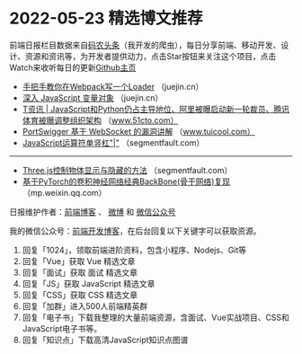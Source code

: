 # 2022-05-23 精选博文推荐

前端日报栏目数据来自[码农头条](http://hao.caibaojian.com.cn/)（我开发的爬虫），每日分享前端、移动开发、设计、资源和资讯等，为开发者提供动力，点击Star按钮来关注这个项目，点击Watch来收听每日的更新[Github主页](https://github.com/kujian/frontendDaily)
* [手把手教你在Webpack写一个Loader](https://juejin.cn/post/7100534685134454815) （juejin.cn）
* [深入 JavaScript 变量对象](https://juejin.cn/post/7100495435004903455) （juejin.cn）
* [T资讯 | JavaScript和Python仍占主导地位、阿里被曝启动新一轮裁员、腾讯体育被曝调整组织架构](https://www.51cto.com/article/709557.html) （www.51cto.com）
* [PortSwigger 基于 WebSocket 的漏洞讲解](http://www.tuicool.com/articles/hit/EBfiQrJ) （www.tuicool.com）
* [JavaScript运算符单竖杠&quot;|&quot;](https://segmentfault.com/a/1190000041876594) （segmentfault.com）

***
* [Three.js控制物体显示与隐藏的方法](https://segmentfault.com/a/1190000041881241) （segmentfault.com）
* [基于PyTorch的卷积神经网络经典BackBone(骨干网络)复现](https://mp.weixin.qq.com/s?__biz=MzI5MDUyMDIxNA==&mid=2247604006&idx=1&sn=7f741f01b983d1c118f5774e2dbd241d) （mp.weixin.qq.com）

日报维护作者：[前端博客](http://caibaojian.com.cn/) 、 [微博](http://weibo.com/kujian) 和 [微信公众号](https://open.weixin.qq.com/qr/code?username=caibaojian_com)

我的微信公众号：[前端开发博客](https://open.weixin.qq.com/qr/code?username=caibaojian_com)，在后台回复以下关键字可以获取资源。

1. 回复「1024」，领取前端进阶资料，包含小程序、Nodejs、Git等
2. 回复「Vue」获取 Vue 精选文章
3. 回复「面试」获取 面试 精选文章
4. 回复「JS」获取 JavaScript 精选文章
5. 回复「CSS」获取 CSS 精选文章
6. 回复「加群」进入500人前端精英群
7. 回复「电子书」下载我整理的大量前端资源，含面试、Vue实战项目、CSS和JavaScript电子书等。
8. 回复「知识点」下载高清JavaScript知识点图谱